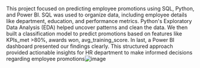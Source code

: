 This project focused on predicting employee promotions using SQL, Python, and Power BI. 
SQL was used to organize data, including employee details like department, education, and performance metrics.
Python's Exploratory Data Analysis (EDA) helped uncover patterns and clean the data. We then built a classification model to predict promotions based on features like KPIs_met >80%, awards won, avg_training_score. 
In last, a Power BI dashboard presented our findings clearly. 
This structured approach provided actionable insights for HR department to make informed decisions regarding employee promotions![image](https://github.com/user-attachments/assets/b94f3bef-6d86-42e3-827b-a51c898e0612)
